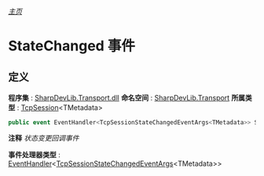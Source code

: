 ###### [主页](./Index.md "主页")
# StateChanged 事件
## 定义
**程序集** : [SharpDevLib.Transport.dll](./SharpDevLib.Transport.assembly.md "SharpDevLib.Transport.dll")
**命名空间** : [SharpDevLib.Transport](./SharpDevLib.Transport.namespace.md "SharpDevLib.Transport")
**所属类型** : [TcpSession](./SharpDevLib.Transport.TcpSession.1.md "TcpSession")\<TMetadata\>
``` csharp
public event EventHandler<TcpSessionStateChangedEventArgs<TMetadata>> StateChanged;
```
**注释**
*状态变更回调事件*

**事件处理器类型** : [EventHandler](https://learn.microsoft.com/en-us/dotnet/api/system.eventhandler-1 "EventHandler")\<[TcpSessionStateChangedEventArgs](./SharpDevLib.Transport.TcpSessionStateChangedEventArgs.1.md "TcpSessionStateChangedEventArgs")\<TMetadata\>\>
